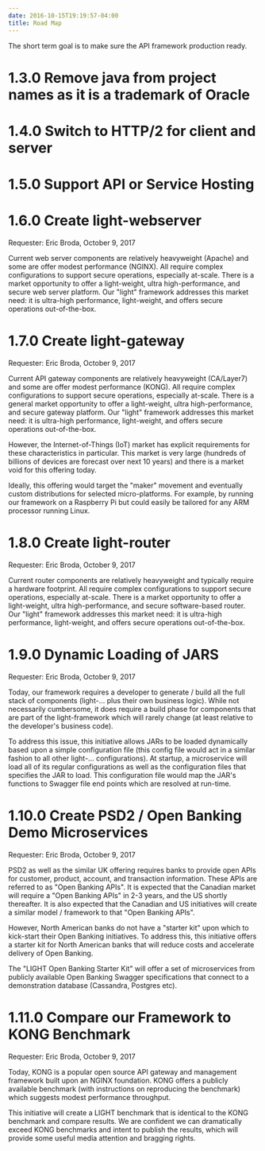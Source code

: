 ```yaml
---
date: 2016-10-15T19:19:57-04:00
title: Road Map
---
```


The short term goal is to make sure the API framework production ready.

# 1.3.0 Remove java from project names as it is a trademark of Oracle

# 1.4.0 Switch to HTTP/2 for client and server

# 1.5.0 Support API or Service Hosting

# 1.6.0 Create light-webserver
Requester: Eric Broda, October 9, 2017

Current web server components are relatively heavyweight (Apache) and
some are offer modest performance (NGINX).  All require complex configurations
to support secure operations, especially at-scale.  There is a market opportunity
to offer a light-weight, ultra high-performance, and secure web server
platform.  Our "light" framework addresses this market need:  it is ultra-high
performance, light-weight, and offers secure operations out-of-the-box.

# 1.7.0 Create light-gateway
Requester: Eric Broda, October 9, 2017

Current API gateway components are relatively heavyweight (CA/Layer7) and
some are offer modest performance (KONG).  All require complex configurations
to support secure operations, especially at-scale.  There is a general
market opportunity to offer a light-weight, ultra high-performance, and secure gateway
platform.  Our "light" framework addresses this market need:  it is ultra-high
performance, light-weight, and offers secure operations out-of-the-box.

However, the Internet-of-Things (IoT) market has explicit requirements for
these characteristics in particular.  This market is very large (hundreds of
billions of devices are forecast over next 10 years) and there is a market void
for this offering today.  

Ideally, this offering would target the "maker" movement and eventually
custom distributions for selected micro-platforms.  For example, by running
our framework on a Raspberry Pi but could easily be tailored for any
ARM processor running Linux.

# 1.8.0 Create light-router
Requester: Eric Broda, October 9, 2017

Current router components are relatively heavyweight and typically require
a hardware footprint.  All require complex configurations
to support secure operations, especially at-scale.  There is a market opportunity
to offer a light-weight, ultra high-performance, and secure software-based
router.  Our "light" framework addresses this market need:  it is ultra-high
performance, light-weight, and offers secure operations out-of-the-box.

# 1.9.0 Dynamic Loading of JARS
Requester: Eric Broda, October 9, 2017

Today, our framework requires a developer to generate / build all the full
stack of components (light-... plus their own business logic).  While not
necessarily cumbersome, it does require a build phase for components that
are part of the light-framework which will rarely change (at least relative
to the developer's business code).  

To address this issue, this initiative allows JARs to be loaded dynamically
based upon a simple configuration file (this config file would act in a
similar fashion to all other light-... configurations).  At startup,
a microservice will load all of its regular configurations as well as the
configuration files that specifies the JAR to load.  This configuration file
would map the JAR's functions to Swagger file end points which are resolved
at run-time.

# 1.10.0 Create PSD2 / Open Banking Demo Microservices

Requester: Eric Broda, October 9, 2017

PSD2 as well as the similar UK offering requires banks to provide open APIs
for customer, product, account, and transaction information.  These APIs are
referred to as "Open Banking APIs".  It is expected that
the Canadian market will require a "Open Banking APIs" in 2-3 years, and the US
shortly thereafter.  It is also expected that the Canadian and US initiatives
will create a similar model / framework to that "Open Banking APIs".

However, North American banks do not have a "starter kit" upon which to kick-start
their Open Banking initiatives.  To address this, this initiative offers
a starter kit for North American banks that will reduce costs and accelerate
delivery of Open Banking.

The "LIGHT Open Banking Starter Kit" will offer a set of microservices from
publicly available Open Banking Swagger specifications that connect to a
demonstration database (Cassandra, Postgres etc).

# 1.11.0 Compare our Framework to KONG Benchmark
Requester: Eric Broda, October 9, 2017

Today, KONG is a popular open source API gateway and management framework
built upon an NGINX foundation.  KONG offers a publicly available
benchmark (with instructions on reproducing the benchmark) which suggests
modest performance throughput.

This initiative will create a LIGHT benchmark that is identical to the KONG
benchmark and compare results.  We are confident we can dramatically exceed
KONG benchmarks and intent to publish the results, which will provide some
useful media attention and bragging rights.
